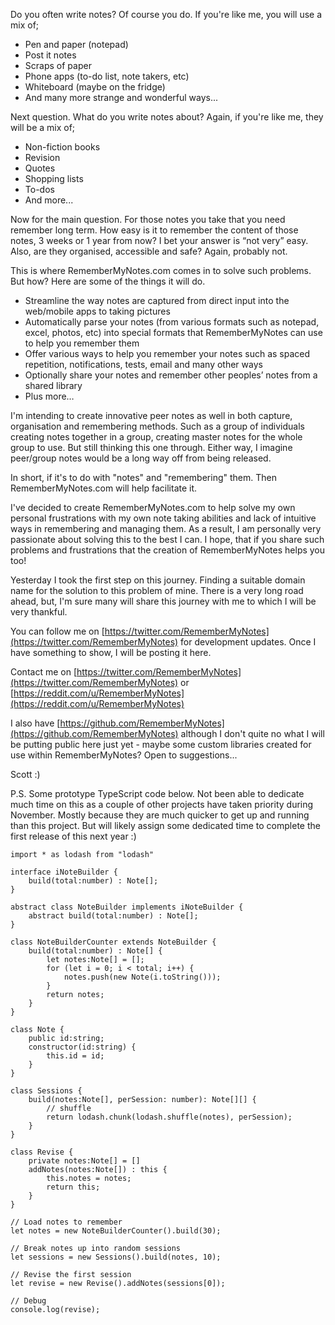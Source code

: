 Do you often write notes? Of course you do. If you're like me, you will use a mix of;

- Pen and paper (notepad)
- Post it notes
- Scraps of paper
- Phone apps (to-do list, note takers, etc)
- Whiteboard (maybe on the fridge)
- And many more strange and wonderful ways...

Next question. What do you write notes about? Again, if you're like me, they will be a mix of;

- Non-fiction books
- Revision
- Quotes
- Shopping lists
- To-dos
- And more...

Now for the main question. For those notes you take that you need remember long term. How easy is it to remember the content of those notes, 3 weeks or 1 year from now? I bet your answer is “not very” easy. Also, are they organised, accessible and safe? Again, probably not.

This is where RememberMyNotes.com comes in to solve such problems. But how? Here are some of the things it will do.

- Streamline the way notes are captured from direct input into the web/mobile apps to taking pictures
- Automatically parse your notes (from various formats such as notepad, excel, photos, etc) into special formats that RememberMyNotes can use to help you remember them
- Offer various ways to help you remember your notes such as spaced repetition, notifications, tests, email and many other ways
- Optionally share your notes and remember other peoples’ notes from a shared library
- Plus more…

I'm intending to create innovative peer notes as well in both capture, organisation and remembering methods. Such as a group of individuals creating notes together in a group, creating master notes for the whole group to use. But still thinking this one through. Either way, I imagine peer/group notes would be a long way off from being released.

In short, if it's to do with "notes" and "remembering" them. Then RememberMyNotes.com will help facilitate it.

I've decided to create RememberMyNotes.com to help solve my own personal frustrations with my own note taking abilities and lack of intuitive ways in remembering and managing them. As a result, I am personally very passionate about solving this to the best I can. I hope, that if you share such problems and frustrations that the creation of RememberMyNotes helps you too!

Yesterday I took the first step on this journey. Finding a suitable domain name for the solution to this problem of mine. There is a very long road ahead, but, I'm sure many will share this journey with me to which I will be very thankful.

You can follow me on [https://twitter.com/RememberMyNotes](https://twitter.com/RememberMyNotes) for development updates. Once I have something to show, I will be posting it here.

Contact me on [https://twitter.com/RememberMyNotes](https://twitter.com/RememberMyNotes) or [https://reddit.com/u/RememberMyNotes](https://reddit.com/u/RememberMyNotes)

I also have [https://github.com/RememberMyNotes](https://github.com/RememberMyNotes) although I don't quite no what I will be putting public here just yet - maybe some custom libraries created for use within RememberMyNotes? Open to suggestions...

Scott :)

P.S. Some prototype TypeScript code below. Not been able to dedicate much time on this as a couple of other projects have taken priority during November. Mostly because they are much quicker to get up and running than this project. But will likely assign some dedicated time to complete the first release of this next year :)

```
import * as lodash from "lodash"

interface iNoteBuilder {
    build(total:number) : Note[];
}

abstract class NoteBuilder implements iNoteBuilder {
    abstract build(total:number) : Note[];
}

class NoteBuilderCounter extends NoteBuilder {
    build(total:number) : Note[] {
        let notes:Note[] = [];
        for (let i = 0; i < total; i++) {
            notes.push(new Note(i.toString()));
        }
        return notes;
    }
}

class Note {
    public id:string;
    constructor(id:string) {
        this.id = id;
    }
}

class Sessions {
    build(notes:Note[], perSession: number): Note[][] {
        // shuffle
        return lodash.chunk(lodash.shuffle(notes), perSession);
    }
}

class Revise {
    private notes:Note[] = []
    addNotes(notes:Note[]) : this {
        this.notes = notes;
        return this;
    }
}

// Load notes to remember
let notes = new NoteBuilderCounter().build(30);

// Break notes up into random sessions
let sessions = new Sessions().build(notes, 10);

// Revise the first session
let revise = new Revise().addNotes(sessions[0]);

// Debug
console.log(revise);
```
